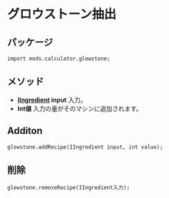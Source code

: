# グロウストーン抽出

## パッケージ
```zenscript
import mods.calculator.glowstone;
```

## メソッド

- **[IIngredient](/Vanilla/Variable_Types/IIngredient/) input** 入力。
- **Int値** 入力の量がそのマシンに追加されます。


## Additon
```zenscript
glowstone.addRecipe(IIngredient input, int value);
```

## 削除
```zenscript
glowstone.removeRecipe(IIngredient入力);
```
